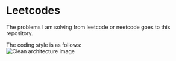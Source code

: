 # Leetcodes

The problems I am solving from leetcode or neetcode goes to this repository.



The coding style is as follows: <br />
![Clean architecture image](https://i.postimg.cc/RZJBwscY/leetcode.png)